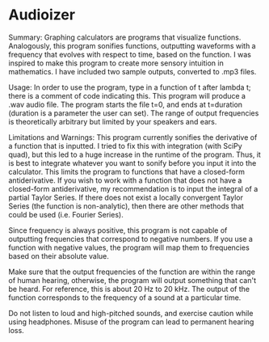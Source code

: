 # Audioizer
Summary:
Graphing calculators are programs that visualize functions. Analogously, this program sonifies functions, outputting waveforms with a frequency that evolves with respect to time, based on the function. I was inspired to make this program to create more sensory intuition in mathematics. I have included two sample outputs, converted to .mp3 files. 

Usage:
In order to use the program, type in a function of t after lambda t; there is a comment of code indicating this. This program will produce a .wav audio file. The program starts the file t=0, and ends at t=duration (duration is a parameter the user can set). The range of output frequencies is theoretically arbitrary but limited by your speakers and ears.

Limitations and Warnings:
This program currently sonifies the derivative of a function that is inputted. I tried to fix this with integration (with SciPy quad), but this led to a huge increase in the runtime of the program. Thus, it is best to integrate whatever you want to sonify before you input it into the calculator. This limits the program to functions that have a closed-form antiderivative. If you wish to work with a function that does not have a closed-form antiderivative, my recommendation is to input the integral of a partial Taylor Series. If there does not exist a locally convergent Taylor Series (the function is non-analytic), then there are other methods that could be used (i.e. Fourier Series). 

Since frequency is always positive, this program is not capable of outputting frequencies that correspond to negative numbers. If you use a function with negative values, the program will map them to frequencies based on their absolute value. 

Make sure that the output frequencies of the function are within the range of human hearing, otherwise, the program will output something that can't be heard. For reference, this is about 20 Hz to 20 kHz. The output of the function corresponds to the frequency of a sound at a particular time.

Do not listen to loud and high-pitched sounds, and exercise caution while using headphones. Misuse of the program can lead to permanent hearing loss.
